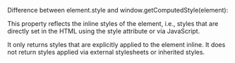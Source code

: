 Difference between element.style and window.getComputedStyle(element):

This property reflects the inline styles of the element, i.e., styles that are directly set in the HTML using the style attribute or via JavaScript.

It only returns styles that are explicitly applied to the element inline. It does not return styles applied via external stylesheets or inherited styles.